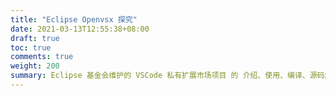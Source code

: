 ```yaml
---
title: "Eclipse Openvsx 探究"
date: 2021-03-13T12:55:38+08:00
draft: true
toc: true
comments: true
weight: 200
summary: Eclipse 基金会维护的 VSCode 私有扩展市场项目 的 介绍、使用、编译、源码解析
---
```

